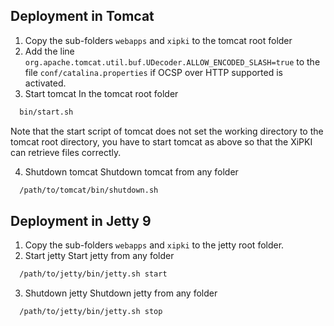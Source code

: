 Deployment in Tomcat
----
1. Copy the sub-folders `webapps` and `xipki` to the tomcat root folder
2. Add the line `org.apache.tomcat.util.buf.UDecoder.ALLOW_ENCODED_SLASH=true`
   to the file `conf/catalina.properties` if OCSP over HTTP supported is activated.
3. Start tomcat
  In the tomcat root folder

```sh
  bin/start.sh
```

  Note that the start script of tomcat does not set the working directory to the tomcat root directory, you have to start tomcat as above so that the XiPKI can retrieve files correctly.

4. Shutdown tomcat
   Shutdown tomcat from any folder
```sh
  /path/to/tomcat/bin/shutdown.sh
```

Deployment in Jetty 9
----
1. Copy the sub-folders `webapps` and `xipki` to the jetty root folder.
2. Start jetty
   Start jetty from any folder
```sh
  /path/to/jetty/bin/jetty.sh start
```

3. Shutdown jetty
   Shutdown jetty from any folder
```sh
  /path/to/jetty/bin/jetty.sh stop
```


